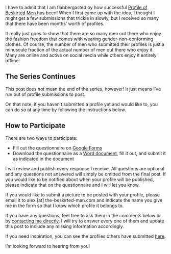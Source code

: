 I have to admit that I am flabbergasted by how successful [Profile of Beskirted Men](https://www.the-beskirted-man.com/category/profiles-of-beskirted-men/) has been! When I first came up with the idea, I thought I might get a few submissions that trickle in slowly, but I received so many that there have been months’ worth of profiles.

It really just goes to show that there are so many men out there who enjoy the fashion freedom that comes with wearing gender-non-conforming clothes. Of course, the number of men who submitted their profiles is just a minuscule fraction of the actual number of men out there who enjoy it. Many are online and active on social media while others enjoy it entirely offline.

The Series Continues
--------------------

This post does not mean the end of the series, however! It just means I’ve run out of profile submissions to post.

On that note, if you haven’t submitted a profile yet and would like to, you can do so at any time by following the instructions below.

How to Participate
------------------

There are two ways to participate:

-   Fill out the questionnaire on [Google Forms](https://forms.gle/kQfMkgAbkDCou4wx8)
-   Download the questionnaire as a [Word document](https://www.the-beskirted-man.com/wp-content/uploads/2023/11/Questionnaire-for-Profiles-of-Beskirted-Men-1.0.docx), fill it out, and submit it as indicated in the document

I will review and publish every response I receive. All questions are optional and any questions not answered will simply be omitted from the final post. If you would like to be notified about when your profile will be published, please indicate that on the questionnaire and I will let you know.

If you would like to submit a picture to be posted with your profile, please email it to alex \[at\] the-beskirted-man.com and indicate the name you give me in the form so that I know which profile it belongs to.

If you have any questions, feel free to ask them in the comments below or by [contacting me directly](https://www.the-beskirted-man.com/contact/). I will try to answer every one of them and update this post to include any missing information accordingly.

If you need inspiration, you can see the profiles others have submitted [here](https://www.the-beskirted-man.com/category/profiles-of-beskirted-men/).

I’m looking forward to hearing from you!